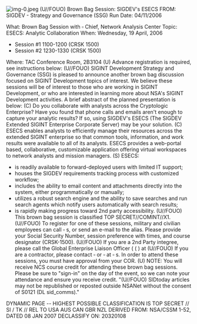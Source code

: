 ![img-0.jpeg](img-0.jpeg)
(U//FOUO) Brown Bag Session: SIGDEV's ESECS
FROM:
SIGDEV - Strategy and Governance (SSG)
Run Date: $04 / 11 / 2006$

What: Brown Bag Session with $\square$ Chief, Network Analysis Center Topic: ESECS: Analytic Collaboration
When: Wednesday, 19 April, 2006

- Session \#1 1100-1200 (CRSK 1500)
- Session \#2 1230-1330 (CRSK 1500)

Where: TAC Conference Room, 2B3104
(U) Advance registration is required, see instructions below:
(U//FOUO) SIGINT Development Strategy and Governance (SSG) is pleased to announce another brown bag discussion focused on SIGINT Development topics of interest. We believe these sessions will be of interest to those who are working in SIGINT Development, or who are interested in learning more about NSA's SIGINT Development activities. A brief abstract of the planned presentation is below:
(C) Do you collaborate with analysts across the Cryptologic Enterprise? Have you found that phone calls and emails aren't enough to capture your analytic results? If so, using SIGDEV's ESECS (The SIGDEV Extended SIGINT Enterprise Corporate Server) may be your solution.
(C) ESECS enables analysts to efficiently manage their resources across the extended SIGINT enterprise so that common tools, information, and work results were available to all of its analysts. ESECS provides a web-portal based, collaborative, customizable application offering virtual workspaces to network analysts and mission managers.
(S) ESECS:

- is readily available to forward-deployed users with limited IT support;
- houses the SIGDEV requirements tracking process with customized workflow;
- includes the ability to email content and attachments directly into the system, either programmatically or manually;
- utilizes a robust search engine and the ability to save searches and run search agents which notify users automatically with search results;
- is rapidly making progress toward 2nd party accessibility.
(U//FOUO) This brown bag session is classified TOP SECRET//COMINT//X1.
(U//FOUO) To register for one of these sessions, military and civilian employees can call $\square$ s, or send an e-mail to the alias. Please provide your Social Security Number, session preference with times, and course designator (CRSK-1500).
(U//FOUO) If you are a 2nd Party integree, please call the Global Enterprise Liaison Officer ( ( ) at
(U//FOUO) If you are a contractor, please contact $\square$ or $\square$ at $\square$ s. In order to attend these sessions, you must have approval from your COR.
(U) NOTE: You will receive NCS course credit for attending these brown bag sessions. Please be sure to "sign-in" on the day of the event, so we can note your attendance and ensure you receive credit.
"(U//FOUO) SIDtoday articles may not be republished or reposted outside NSANet without the consent of S0121 (DL sid_comms)."

DYNAMIC PAGE -- HIGHEST POSSIBLE CLASSIFICATION IS
TOP SECRET // SI / TK // REL TO USA AUS CAN GBR NZL
DERIVED FROM: NSA/CSSM 1-52, DATED 08 JAN 2007 DECLASSIFY ON: 20320108
